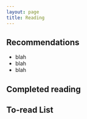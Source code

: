 ```yaml
---
layout: page
title: Reading
---
```


## Recommendations
* blah
* blah
* blah

## Completed reading

## To-read List




